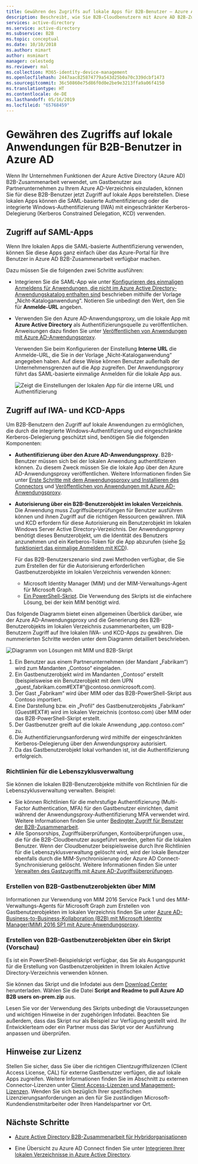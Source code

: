 ```yaml
---
title: Gewähren des Zugriffs auf lokale Apps für B2B-Benutzer – Azure Active Directory | Microsoft-Dokumentation
description: Beschreibt, wie Sie B2B-Cloudbenutzern mit Azure AD B2B-Zusammenarbeit Zugriff auf lokale Apps gewähren.
services: active-directory
ms.service: active-directory
ms.subservice: B2B
ms.topic: conceptual
ms.date: 10/10/2018
ms.author: mimart
author: msmimart
manager: celestedg
ms.reviewer: mal
ms.collection: M365-identity-device-management
ms.openlocfilehash: 2447aac825874779a543d25b0a70c339dcbf1473
ms.sourcegitcommit: 36c50860e75d86f0d0e2be9e3213ffa9a06f4150
ms.translationtype: HT
ms.contentlocale: de-DE
ms.lasthandoff: 05/16/2019
ms.locfileid: "65768459"
---
```

# <a name="grant-b2b-users-in-azure-ad-access-to-your-on-premises-applications"></a>Gewähren des Zugriffs auf lokale Anwendungen für B2B-Benutzer in Azure AD

Wenn Ihr Unternehmen Funktionen der Azure Active Directory (Azure AD) B2B-Zusammenarbeit verwendet, um Gastbenutzer aus Partnerunternehmen zu Ihrem Azure AD-Verzeichnis einzuladen, können Sie für diese B2B-Benutzer jetzt Zugriff auf lokale Apps bereitstellen. Diese lokalen Apps können die SAML-basierte Authentifizierung oder die integrierte Windows-Authentifizierung (IWA) mit eingeschränkter Kerberos-Delegierung (Kerberos Constrained Delegation, KCD) verwenden.

## <a name="access-to-saml-apps"></a>Zugriff auf SAML-Apps

Wenn Ihre lokalen Apps die SAML-basierte Authentifizierung verwenden, können Sie diese Apps ganz einfach über das Azure-Portal für Ihre Benutzer in Azure AD B2B-Zusammenarbeit verfügbar machen.

Dazu müssen Sie die folgenden zwei Schritte ausführen:

- Integrieren Sie die SAML-App wie unter [Konfigurieren des einmaligen Anmeldens für Anwendungen, die nicht im Azure Active Directory-Anwendungskatalog enthalten sind](../manage-apps/configure-single-sign-on-non-gallery-applications.md) beschrieben mithilfe der Vorlage „Nicht-Kataloganwendung“. Notieren Sie unbedingt den Wert, den Sie für **Anmelde-URL** angeben.
-  Verwenden Sie den Azure AD-Anwendungsproxy, um die lokale App mit **Azure Active Directory** als Authentifizierungsquelle zu veröffentlichen. Anweisungen dazu finden Sie unter [Veröffentlichen von Anwendungen mit Azure AD-Anwendungsproxy](../manage-apps/application-proxy-publish-azure-portal.md). 

   Verwenden Sie beim Konfigurieren der Einstellung **Interne URL** die Anmelde-URL, die Sie in der Vorlage „Nicht-Kataloganwendung“ angegeben haben. Auf diese Weise können Benutzer außerhalb der Unternehmensgrenzen auf die App zugreifen. Der Anwendungsproxy führt das SAML-basierte einmalige Anmelden für die lokale App aus.
 
   ![Zeigt die Einstellungen der lokalen App für die interne URL und Authentifizierung](media/hybrid-cloud-to-on-premises/OnPremAppSettings.PNG)

## <a name="access-to-iwa-and-kcd-apps"></a>Zugriff auf IWA- und KCD-Apps

Um B2B-Benutzern den Zugriff auf lokale Anwendungen zu ermöglichen, die durch die integrierte Windows-Authentifizierung und eingeschränkte Kerberos-Delegierung geschützt sind, benötigen Sie die folgenden Komponenten:

- **Authentifizierung über den Azure AD-Anwendungsproxy**. B2B-Benutzer müssen sich bei der lokalen Anwendung authentifizieren können. Zu diesem Zweck müssen Sie die lokale App über den Azure AD-Anwendungsproxy veröffentlichen. Weitere Informationen finden Sie unter [Erste Schritte mit dem Anwendungsproxy und Installieren des Connectors](../manage-apps/application-proxy-enable.md) und [Veröffentlichen von Anwendungen mit Azure AD-Anwendungsproxy](../manage-apps/application-proxy-publish-azure-portal.md).
- **Autorisierung über ein B2B-Benutzerobjekt im lokalen Verzeichnis**. Die Anwendung muss Zugriffsüberprüfungen für Benutzer ausführen können und ihnen Zugriff auf die richtigen Ressourcen gewähren. IWA und KCD erfordern für diese Autorisierung ein Benutzerobjekt im lokalen Windows Server Active Directory-Verzeichnis. Der Anwendungsproxy benötigt dieses Benutzerobjekt, um die Identität des Benutzers anzunehmen und ein Kerberos-Token für die App abzurufen (siehe [So funktioniert das einmalige Anmelden mit KCD](../manage-apps/application-proxy-configure-single-sign-on-with-kcd.md#how-single-sign-on-with-kcd-works)). 

   Für das B2B-Benutzerszenario sind zwei Methoden verfügbar, die Sie zum Erstellen der für die Autorisierung erforderlichen Gastbenutzerobjekte im lokalen Verzeichnis verwenden können:

   - Microsoft Identity Manager (MIM) und der MIM-Verwaltungs-Agent für Microsoft Graph. 
   - [Ein PowerShell-Skript](#create-b2b-guest-user-objects-through-a-script-preview). Die Verwendung des Skripts ist die einfachere Lösung, bei der kein MIM benötigt wird. 

Das folgende Diagramm bietet einen allgemeinen Überblick darüber, wie der Azure AD-Anwendungsproxy und die Generierung des B2B-Benutzerobjekts im lokalen Verzeichnis zusammenarbeiten, um B2B-Benutzern Zugriff auf Ihre lokalen IWA- und KCD-Apps zu gewähren. Die nummerierten Schritte werden unter dem Diagramm detailliert beschrieben.

![Diagramm von Lösungen mit MIM und B2B-Skript](media/hybrid-cloud-to-on-premises/MIMScriptSolution.PNG)

1.  Ein Benutzer aus einem Partnerunternehmen (der Mandant „Fabrikam“) wird zum Mandanten „Contoso“ eingeladen.
2.  Ein Gastbenutzerobjekt wird im Mandanten „Contoso“ erstellt (beispielsweise ein Benutzerobjekt mit dem UPN „guest_fabrikam.com#EXT#“@contoso.onmicrosoft.com).
3.  Der Gast „Fabrikam“ wird über MIM oder das B2B-PowerShell-Skript aus Contoso importiert.
4.  Eine Darstellung bzw. ein „Profil“ des Gastbenutzerobjekts „Fabrikam“ (Guest#EXT#) wird im lokalen Verzeichnis (contoso.com) über MIM oder das B2B-PowerShell-Skript erstellt.
5.  Der Gastbenutzer greift auf die lokale Anwendung „app.contoso.com“ zu.
6.  Die Authentifizierungsanforderung wird mithilfe der eingeschränkten Kerberos-Delegierung über den Anwendungsproxy autorisiert. 
7.  Da das Gastbenutzerobjekt lokal vorhanden ist, ist die Authentifizierung erfolgreich.

### <a name="lifecycle-management-policies"></a>Richtlinien für die Lebenszyklusverwaltung

Sie können die lokalen B2B-Benutzerobjekte mithilfe von Richtlinien für die Lebenszyklusverwaltung verwalten. Beispiel: 

- Sie können Richtlinien für die mehrstufige Authentifizierung (Multi-Factor Authentication, MFA) für den Gastbenutzer einrichten, damit während der Anwendungsproxy-Authentifizierung MFA verwendet wird. Weitere Informationen finden Sie unter [Bedingter Zugriff für Benutzer der B2B-Zusammenarbeit](conditional-access.md).
- Alle Sponsorships, Zugriffsüberprüfungen, Kontoüberprüfungen usw., die für die B2B-Cloudbenutzer ausgeführt werden, gelten für die lokalen Benutzer. Wenn der Cloudbenutzer beispielsweise durch Ihre Richtlinien für die Lebenszyklusverwaltung gelöscht wird, wird der lokale Benutzer ebenfalls durch die MIM-Synchronisierung oder Azure AD Connect-Synchronisierung gelöscht. Weitere Informationen finden Sie unter [Verwalten des Gastzugriffs mit Azure AD-Zugriffsüberprüfungen](../governance/manage-guest-access-with-access-reviews.md).

### <a name="create-b2b-guest-user-objects-through-mim"></a>Erstellen von B2B-Gastbenutzerobjekten über MIM

Informationen zur Verwendung von MIM 2016 Service Pack 1 und des MIM-Verwaltungs-Agents für Microsoft Graph zum Erstellen von Gastbenutzerobjekten im lokalen Verzeichnis finden Sie unter [Azure AD-Business-to-Business-Kollaboration (B2B) mit Microsoft Identity Manager(MIM) 2016 SP1 mit Azure-Anwendungsproxy](https://docs.microsoft.com/microsoft-identity-manager/microsoft-identity-manager-2016-graph-b2b-scenario).

### <a name="create-b2b-guest-user-objects-through-a-script-preview"></a>Erstellen von B2B-Gastbenutzerobjekten über ein Skript (Vorschau)

Es ist ein PowerShell-Beispielskript verfügbar, das Sie als Ausgangspunkt für die Erstellung von Gastbenutzerobjekten in Ihrem lokalen Active Directory-Verzeichnis verwenden können.

Sie können das Skript und die Infodatei aus dem [Download Center](https://www.microsoft.com/download/details.aspx?id=51495) herunterladen. Wählen Sie die Datei **Script and Readme to pull Azure AD B2B users on-prem.zip** aus.

Lesen Sie vor der Verwendung des Skripts unbedingt die Voraussetzungen und wichtigen Hinweise in der zugehörigen Infodatei. Beachten Sie außerdem, dass das Skript nur als Beispiel zur Verfügung gestellt wird. Ihr Entwicklerteam oder ein Partner muss das Skript vor der Ausführung anpassen und überprüfen.

## <a name="license-considerations"></a>Hinweise zur Lizenz

Stellen Sie sicher, dass Sie über die richtigen Clientzugriffslizenzen (Client Access License, CAL) für externe Gastbenutzer verfügen, die auf lokale Apps zugreifen. Weitere Informationen finden Sie im Abschnitt zu externen Connector-Lizenzen unter [Client Access-Lizenzen und Management-Lizenzen](https://www.microsoft.com/licensing/product-licensing/client-access-license.aspx). Wenden Sie sich bezüglich Ihrer spezifischen Lizenzierungsanforderungen an den für Sie zuständigen Microsoft-Kundendienstmitarbeiter oder Ihren Handelspartner vor Ort.

## <a name="next-steps"></a>Nächste Schritte

- [Azure Active Directory B2B-Zusammenarbeit für Hybridorganisationen](hybrid-organizations.md)

- Eine Übersicht zu Azure AD Connect finden Sie unter [Integrieren Ihrer lokalen Verzeichnisse in Azure Active Directory](../hybrid/whatis-hybrid-identity.md).

